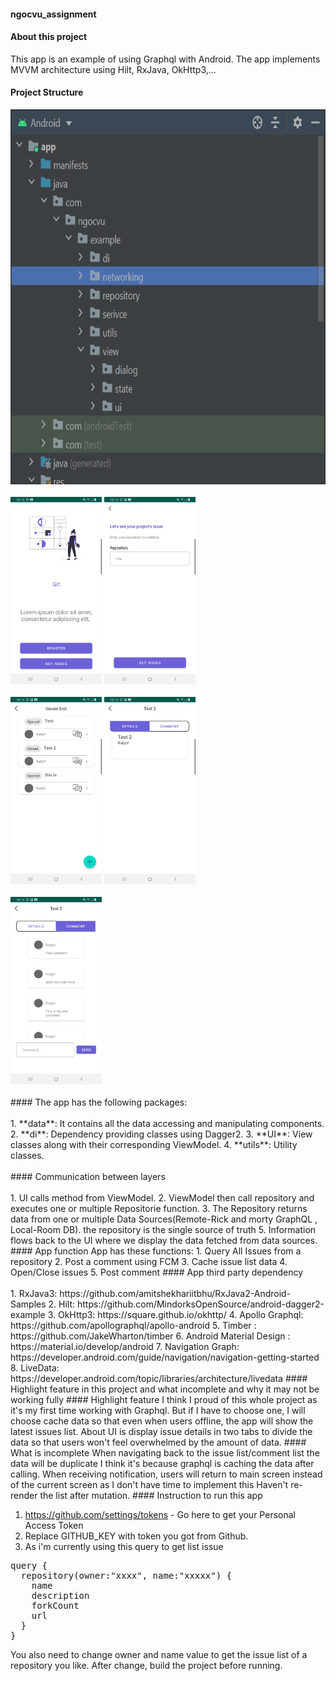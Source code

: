 #### ngocvu_assignment

#### About this project
This app is an example of using Graphql with Android. The app implements MVVM architecture using Hilt, RxJava, OkHttp3,...
#### Project Structure
<img src="project-picture/android-project-structure.png" height="600px"/>
<br><br>
<img src="project-picture/Screen-1.jpg" height="300px"/>
<img src="project-picture/Screen-2.jpg" height="300px"/>
<br><br>
<img src="project-picture/Screen-3.jpg" height="300px"/>
<img src="project-picture/Screen-4.jpg" height="300px"/>
<br><br>
<img src="project-picture/Screen-5.jpg" height="300px"/>
<br></br>
#### The app has the following packages:
<br></br>
1. **data**: It contains all the data accessing and manipulating components.
2. **di**: Dependency providing classes using Dagger2.
3. **UI**: View classes along with their corresponding ViewModel.
4. **utils**: Utility classes.
<br><br>
#### Communication between layers
<br></br>
1. UI calls method from ViewModel.
2. ViewModel then call repository and executes one or multiple Repositorie function.
3. The Repository returns data from one or multiple Data Sources(Remote-Rick and morty GraphQL , Local-Room DB). the repository is the single source of truth
5. Information flows back to the UI where we display the data fetched from data sources.
#### App function
App has these functions:
1. Query All Issues from a repository
2. Post a comment using FCM
3. Cache issue list data
4. Open/Close issues
5. Post comment
#### App third party dependency
<br></br>
1. RxJava3: https://github.com/amitshekhariitbhu/RxJava2-Android-Samples
2. Hilt: https://github.com/MindorksOpenSource/android-dagger2-example
3. OkHttp3: https://square.github.io/okhttp/
4. Apollo Graphql: https://github.com/apollographql/apollo-android
5. Timber : https://github.com/JakeWharton/timber
6. Android Material Design : https://material.io/develop/android
7. Navigation Graph: https://developer.android.com/guide/navigation/navigation-getting-started
8. LiveData: https://developer.android.com/topic/libraries/architecture/livedata
#### Highlight feature in this project and what incomplete and why it may not be working fully 
#### Highlight feature
I think I proud of this whole project as it's my first time working with Graphql. But if I have to 
choose one, I will choose cache data so that even when users offline, the app will show the latest
issues list. 
About UI is display issue details in two tabs to divide the data so that users won't feel overwhelmed by the amount of data. 
#### What is incomplete
When navigating back to the issue list/comment list the data will be duplicate I think it's because 
graphql is caching the data after calling.
When receiving notification, users will return to main screen instead of the current screen as I don't have time to implement this
Haven't re-render the list after mutation. 
#### Instruction to run this app 

1. https://github.com/settings/tokens - Go here to get your Personal Access Token 
2. Replace GITHUB_KEY with token you got from Github. 
3. As i'm currently using this query to get list issue
<pre>
query {
  repository(owner:"xxxx", name:"xxxxx") {
    name
    description
    forkCount
    url
  }
}
</pre>
You also need to change owner and name value to get the issue list of a repository you like. After
change, build the project before running. 




